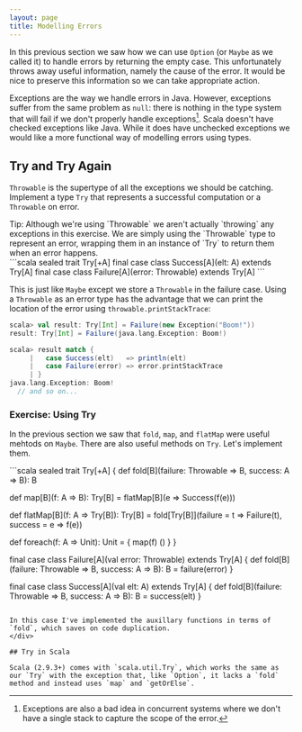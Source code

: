 ```yaml
---
layout: page
title: Modelling Errors
---
```


In this previous section we saw how we can use `Option` (or `Maybe` as we called it) to handle errors by returning the empty case. This unfortunately throws away useful information, namely the cause of the error. It would be nice to preserve this information so we can take appropriate action.

Exceptions are the way we handle errors in Java. However, exceptions suffer from the same problem as `null`: there is nothing in the type system that will fail if we don't properly handle exceptions[^concurrency]. Scala doesn't have checked exceptions like Java. While it does have unchecked exceptions we would like a more functional way of modelling errors using types.

[^concurrency]: Exceptions are also a bad idea in concurrent systems where we don't have a single stack to capture the scope of the error.

## Try and Try Again

`Throwable` is the supertype of all the exceptions we should be catching. Implement a type `Try` that represents a successful computation or a `Throwable` on error.

<div class="alert alert-info">
Tip: Although we're using `Throwable` we aren't actually `throwing` any exceptions in this exercise. We are simply using the `Throwable` type to represent an error, wrapping them in an instance of `Try` to return them when an error happens.
</div>

<div class="solution">
```scala
sealed trait Try[+A]
final case class Success[A](elt: A) extends Try[A]
final case class Failure[A](error: Throwable) extends Try[A]
```

This is just like `Maybe` except we store a `Throwable` in the failure case. Using a `Throwable` as an error type has the advantage that we can print the location of the error using `throwable.printStackTrace`:

```scala
scala> val result: Try[Int] = Failure(new Exception("Boom!"))
result: Try[Int] = Failure(java.lang.Exception: Boom!)

scala> result match {
     |   case Success(elt)   => println(elt)
     |   case Failure(error) => error.printStackTrace
     | }
java.lang.Exception: Boom!
  // and so on...
```
</div>

### Exercise: Using Try

In the previous section we saw that `fold`, `map`, and `flatMap` were useful mehtods on `Maybe`. There are also useful methods on `Try`. Let's implement them.

<div class="solution">
```scala
sealed trait Try[+A] {
  def fold[B](failure: Throwable => B, success: A => B): B

  def map[B](f: A => B): Try[B] =
    flatMap[B](e => Success(f(e)))

  def flatMap[B](f: A => Try[B]): Try[B] =
    fold[Try[B]](failure = t => Failure(t), success = e => f(e))

  def foreach(f: A => Unit): Unit = {
    map(f)
    ()
  }
}

final case class Failure[A](val error: Throwable) extends Try[A] {
  def fold[B](failure: Throwable => B, success: A => B): B =
    failure(error)
}

final case class Success[A](val elt: A) extends Try[A] {
  def fold[B](failure: Throwable => B, success: A => B): B =
    success(elt)
}
```

In this case I've implemented the auxillary functions in terms of `fold`, which saves on code duplication.
</div>

## Try in Scala

Scala (2.9.3+) comes with `scala.util.Try`, which works the same as our `Try` with the exception that, like `Option`, it lacks a `fold` method and instead uses `map` and `getOrElse`.
